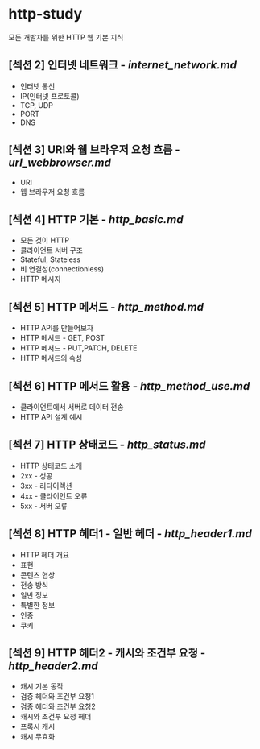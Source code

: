 # http-study
모든 개발자를 위한 HTTP 웹 기본 지식

## [섹션 2] 인터넷 네트워크 - _internet_network.md_
- 인터넷 통신
- IP(인터넷 프로토콜)
- TCP, UDP
- PORT
- DNS

## [섹션 3] URI와 웹 브라우저 요청 흐름 - _url_webbrowser.md_
- URI
- 웹 브라우저 요청 흐름

## [섹션 4] HTTP 기본 - _http_basic.md_
- 모든 것이 HTTP
- 클라이언트 서버 구조
- Stateful, Stateless
- 비 연결성(connectionless)
- HTTP 메시지

## [섹션 5] HTTP 메서드 - _http_method.md_
- HTTP API를 만들어보자
- HTTP 메서드 - GET, POST
- HTTP 메서드 - PUT,PATCH, DELETE
- HTTP 메서드의 속성

## [섹션 6] HTTP 메서드 활용 - _http_method_use.md_
- 클라이언트에서 서버로 데이터 전송
- HTTP API 설계 예시

## [섹션 7] HTTP 상태코드 - _http_status.md_
- HTTP 상태코드 소개
- 2xx - 성공
- 3xx - 리다이렉션
- 4xx - 클라이언트 오류
- 5xx - 서버 오류

## [섹션 8] HTTP 헤더1 - 일반 헤더 - _http_header1.md_
- HTTP 헤더 개요
- 표현
- 콘텐츠 협상
- 전송 방식
- 일반 정보
- 특별한 정보
- 인증
- 쿠키

## [섹션 9] HTTP 헤더2 - 캐시와 조건부 요청 - _http_header2.md_
- 캐시 기본 동작
- 검증 헤더와 조건부 요청1
- 검증 헤더와 조건부 요청2
- 캐시와 조건부 요청 헤더
- 프록시 캐시
- 캐시 무효화
